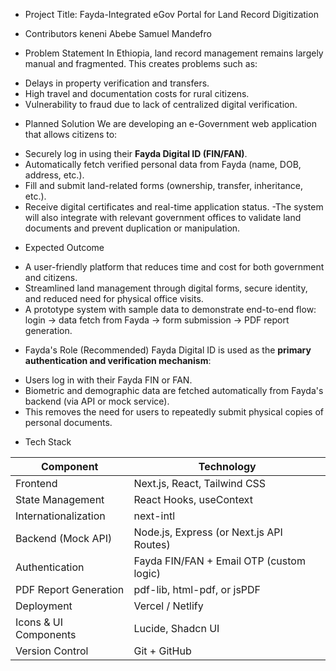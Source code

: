 * Project Title: Fayda-Integrated eGov Portal for Land Record Digitization

* Contributors
keneni Abebe
Samuel Mandefro

* Problem Statement
In Ethiopia, land record management remains largely manual and fragmented. This creates problems such as:
- Delays in property verification and transfers.
- High travel and documentation costs for rural citizens.
- Vulnerability to fraud due to lack of centralized digital verification.

* Planned Solution
We are developing an e-Government web application that allows citizens to:
- Securely log in using their **Fayda Digital ID (FIN/FAN)**.
- Automatically fetch verified personal data from Fayda (name, DOB, address, etc.).
- Fill and submit land-related forms (ownership, transfer, inheritance, etc.).
- Receive digital certificates and real-time application status.
-The system will also integrate with relevant government offices to validate land documents and prevent duplication or manipulation.

* Expected Outcome
- A user-friendly platform that reduces time and cost for both government and citizens.
- Streamlined land management through digital forms, secure identity, and reduced need for physical office visits.
- A prototype system with sample data to demonstrate end-to-end flow: login → data fetch from Fayda → form submission → PDF report generation.

* Fayda's Role (Recommended)
Fayda Digital ID is used as the **primary authentication and verification mechanism**:
- Users log in with their Fayda FIN or FAN.
- Biometric and demographic data are fetched automatically from Fayda's backend (via API or mock service).
- This removes the need for users to repeatedly submit physical copies of personal documents.

* Tech Stack

| Component                  | Technology                              |
|---------------------------|------------------------------------------|
| Frontend                  | Next.js, React, Tailwind CSS             |
| State Management          | React Hooks, useContext                  |
| Internationalization      | next-intl                              |
| Backend (Mock API)        | Node.js, Express (or Next.js API Routes) |
| Authentication            | Fayda FIN/FAN + Email OTP (custom logic) |
| PDF Report Generation     | pdf-lib, html-pdf, or jsPDF       |
| Deployment                | Vercel / Netlify                         |
| Icons & UI Components     | Lucide, Shadcn UI                        |
| Version Control           | Git + GitHub                             |



